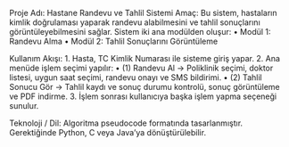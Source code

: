 Proje Adı: Hastane Randevu ve Tahlil Sistemi
Amaç:
Bu sistem, hastaların kimlik doğrulaması yaparak randevu alabilmesini ve tahlil sonuçlarını görüntüleyebilmesini sağlar. Sistem iki ana modülden oluşur:
	•	Modül 1: Randevu Alma
	•	Modül 2: Tahlil Sonuçlarını Görüntüleme

Kullanım Akışı:
	1.	Hasta, TC Kimlik Numarası ile sisteme giriş yapar.
	2.	Ana menüde işlem seçimi yapılır:
	•	(1) Randevu Al → Poliklinik seçimi, doktor listesi, uygun saat seçimi, randevu onayı ve SMS bildirimi.
	•	(2) Tahlil Sonucu Gör → Tahlil kaydı ve sonuç durumu kontrolü, sonuç görüntüleme ve PDF indirme.
	3.	İşlem sonrası kullanıcıya başka işlem yapma seçeneği sunulur.

Teknoloji / Dil:
Algoritma pseudocode formatında tasarlanmıştır. Gerektiğinde Python, C veya Java’ya dönüştürülebilir.
